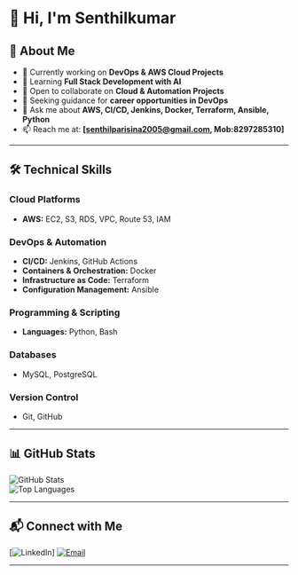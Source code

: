# 👋 Hi, I'm Senthilkumar  

## 🚀 About Me  
- 🔭 Currently working on **DevOps & AWS Cloud Projects**  
- 🌱 Learning **Full Stack Development with AI**  
- 👯 Open to collaborate on **Cloud & Automation Projects**  
- 🤝 Seeking guidance for **career opportunities in DevOps**  
- 💬 Ask me about **AWS, CI/CD, Jenkins, Docker, Terraform, Ansible, Python**  
- 📫 Reach me at: **[senthilparisina2005@gmail.com, Mob:8297285310]**  

---

## 🛠️ Technical Skills  

### **Cloud Platforms**  
- **AWS:** EC2, S3, RDS, VPC, Route 53, IAM  

### **DevOps & Automation**  
- **CI/CD:** Jenkins, GitHub Actions  
- **Containers & Orchestration:** Docker  
- **Infrastructure as Code:** Terraform  
- **Configuration Management:** Ansible  

### **Programming & Scripting**  
- **Languages:** Python, Bash  

### **Databases**  
- MySQL, PostgreSQL  

### **Version Control**  
- Git, GitHub  

---

## 📊 GitHub Stats  
![GitHub Stats](https://github-readme-stats.vercel.app/api?username=senthilkumar4125&show_icons=true&theme=default)  
![Top Languages](https://github-readme-stats.vercel.app/api/top-langs/?username=senthilkumar4125&layout=compact&theme=default)

---

## 📬 Connect with Me  
[![LinkedIn](https://img.shields.io/badge/LinkedIn-0A66C2?style=for-the-badge&logo=linkedin&logoColor=white)] 
[![Email](https://img.shields.io/badge/Email-333333?style=for-the-badge&logo=gmail&logoColor=white)](mailto:senthilparisina2005@gmail.com)  

---
